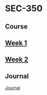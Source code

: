 # SEC-350

## Course

## [Week 1](https://github.com/Michael-Pinelli/SEC-350/wiki/Week-1)

## [Week 2](https://github.com/Michael-Pinelli/SEC-350/wiki/Week-1)

## Journal
[Journal](https://github.com/Michael-Pinelli/SEC-350/wiki)
